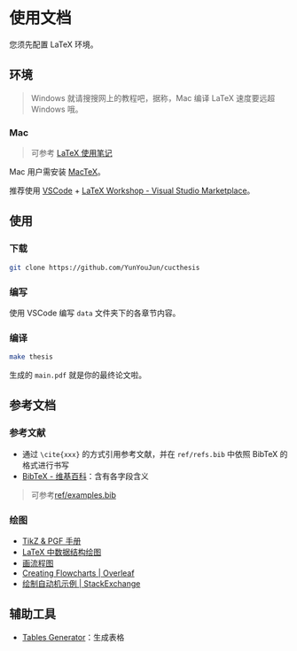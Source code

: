 # 使用文档

您须先配置 LaTeX 环境。

## 环境

> Windows 就请搜搜网上的教程吧，据称，Mac 编译 LaTeX 速度要远超 Windows 哦。

### Mac

> 可参考 [LaTeX 使用笔记](https://www.yuque.com/yunyoujun/notes/latex-use-note)

Mac 用户需安装 [MacTeX](https://www.tug.org/mactex/mactex-download.html)。

推荐使用 [VSCode](https://code.visualstudio.com/) + [LaTeX Workshop - Visual Studio Marketplace](https://marketplace.visualstudio.com/items?itemName=James-Yu.latex-workshop)。

## 使用

### 下载

```bash
git clone https://github.com/YunYouJun/cucthesis
```

### 编写

使用 VSCode 编写 `data` 文件夹下的各章节内容。

### 编译

```bash
make thesis
```

生成的 `main.pdf` 就是你的最终论文啦。

## 参考文档

### 参考文献

- 通过 `\cite{xxx}` 的方式引用参考文献，并在 `ref/refs.bib` 中依照 BibTeX 的格式进行书写
- [BibTeX - 维基百科](https://zh.wikipedia.org/wiki/BibTeX)：含有各字段含义

> 可参考[ref/examples.bib](../ref/examples.bib)

### 绘图

- [TikZ & PGF 手册](http://static.latexstudio.net/article/2019/0621/ManualNotes-0620.pdf)
- [LaTeX 中数据结构绘图](https://atc1.aut.uah.es/~david/notes/2017/03/datastructures-in-tikz/)
- [画流程图](https://zhuanlan.zhihu.com/p/82435856)
- [Creating Flowcharts | Overleaf](<https://www.overleaf.com/learn/latex/LaTeX_Graphics_using_TikZ%3A_A_Tutorial_for_Beginners_(Part_3)%E2%80%94Creating_Flowcharts>)
- [绘制自动机示例 | StackExchange](https://tex.stackexchange.com/questions/63713/how-to-draw-double-circle-node-in-tikz)

## 辅助工具

- [Tables Generator](https://www.tablesgenerator.com/)：生成表格
